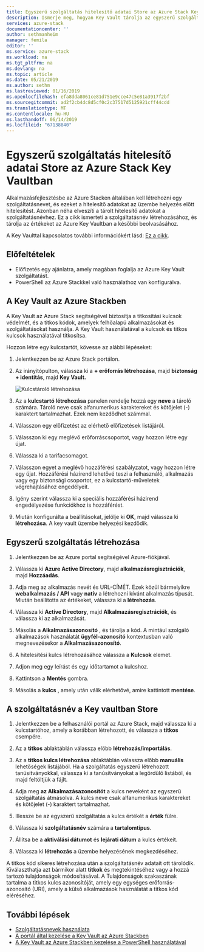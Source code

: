 ```yaml
---
title: Egyszerű szolgáltatás hitelesítő adatai Store az Azure Stack Key Vault |} A Microsoft Docs
description: Ismerje meg, hogyan Key Vault tárolja az egyszerű szolgáltatás hitelesítő adatai az Azure Stackben
services: azure-stack
documentationcenter: ''
author: sethmanheim
manager: femila
editor: ''
ms.service: azure-stack
ms.workload: na
ms.tgt_pltfrm: na
ms.devlang: na
ms.topic: article
ms.date: 05/21/2019
ms.author: sethm
ms.lastreviewed: 01/16/2019
ms.openlocfilehash: efa8dda8061ce81d751e9cce47c5e81a3917f2bf
ms.sourcegitcommit: ad2f2cb4dc8d5cf0c2c37517d5125921cff44cdd
ms.translationtype: MT
ms.contentlocale: hu-HU
ms.lasthandoff: 06/14/2019
ms.locfileid: "67138840"
---
```

# <a name="store-service-principal-credentials-in-azure-stack-key-vault"></a>Egyszerű szolgáltatás hitelesítő adatai Store az Azure Stack Key Vaultban

Alkalmazásfejlesztésbe az Azure Stacken általában kell létrehozni egy szolgáltatásnevet, és ezeket a hitelesítő adatokat az üzembe helyezés előtt hitelesítést. Azonban néha elveszíti a tárolt hitelesítő adatokat a szolgáltatásnévhez. Ez a cikk ismerteti a szolgáltatásnév létrehozásához, és tárolja az értékeket az Azure Key Vaultban a későbbi beolvasásához.

A Key Vaulttal kapcsolatos további információkért lásd: [Ez a cikk](azure-stack-key-vault-intro.md).

## <a name="prerequisites"></a>Előfeltételek

- Előfizetés egy ajánlatra, amely magában foglalja az Azure Key Vault szolgáltatást.
- PowerShell az Azure Stackkel való használathoz van konfigurálva.

## <a name="key-vault-in-azure-stack"></a>A Key Vault az Azure Stackben

A Key Vault az Azure Stack segítségével biztosítja a titkosítási kulcsok védelmét, és a titkos kódok, amelyek felhőalapú alkalmazásokat és szolgáltatásokat használja. A Key Vault használatával a kulcsok és titkos kulcsok használatával titkosítsa.

Hozzon létre egy kulcstartót, kövesse az alábbi lépéseket:

1. Jelentkezzen be az Azure Stack portálon.

2. Az irányítópulton, válassza ki a **+ erőforrás létrehozása**, majd **biztonság + identitás**, majd **Key Vault.**

   ![Kulcstároló létrehozása](media/azure-stack-key-vault-store-credentials/create-key-vault.png)

3. Az a **kulcstartó létrehozása** panelen rendelje hozzá egy **neve** a tároló számára. Tároló neve csak alfanumerikus karaktereket és kötőjelet (-) karaktert tartalmazhat. Ezek nem kezdődhet számmal.

4. Válasszon egy előfizetést az elérhető előfizetések listájáról.

5. Válasszon ki egy meglévő erőforráscsoportot, vagy hozzon létre egy újat.

6. Válassza ki a tarifacsomagot.

7. Válasszon egyet a meglévő hozzáférési szabályzatot, vagy hozzon létre egy újat. Hozzáférési házirend lehetővé teszi a felhasználó, alkalmazás vagy egy biztonsági csoportot, ez a kulcstartó-műveletek végrehajtásához engedélyeit.

8. Igény szerint válassza ki a speciális hozzáférési házirend engedélyezése funkciókhoz is hozzáférést.

9. Miután konfigurálta a beállításokat, jelölje ki **OK**, majd válassza ki **létrehozása**. A key vault üzembe helyezési kezdődik.

## <a name="create-a-service-principal"></a>Egyszerű szolgáltatás létrehozása

1. Jelentkezzen be az Azure portal segítségével Azure-fiókjával.

2. Válassza ki **Azure Active Directory**, majd **alkalmazásregisztrációk**, majd **Hozzáadás**.

3. Adja meg az alkalmazás nevét és URL-CÍMÉT. Ezek közül bármelyikre **webalkalmazás / API** vagy **natív** a létrehozni kívánt alkalmazás típusát. Miután beállította az értékeket, válassza ki a **létrehozás**.

4. Válassza ki **Active Directory**, majd **Alkalmazásregisztrációk**, és válassza ki az alkalmazását.

5. Másolás a **Alkalmazásazonosító** , és tárolja a kód. A mintául szolgáló alkalmazások használatát **ügyfél-azonosító** kontextusban való megnevezésekor a **Alkalmazásazonosító**.

6. A hitelesítési kulcs létrehozásához válassza a **Kulcsok** elemet.

7. Adjon meg egy leírást és egy időtartamot a kulcshoz.

8. Kattintson a **Mentés** gombra.

9. Másolás a **kulcs** , amely után válik elérhetővé, amire kattintott **mentése**.

## <a name="store-the-service-principal-inside-key-vault"></a>A szolgáltatásnév a Key vaultban Store

1. Jelentkezzen be a felhasználói portál az Azure Stack, majd válassza ki a kulcstartóhoz, amely a korábban létrehozott, és válassza a **titkos** csempére.

2. Az a **titkos** ablaktáblán válassza előbb **létrehozás/importálás**.

3. Az a **titkos kulcs létrehozása** ablaktáblán válassza előbb **manuális** lehetőségek listájából. Ha a szolgáltatás egyszerű létrehozott tanúsítványokkal, válassza ki a tanúsítványokat a legördülő listából, és majd feltöltjük a fájlt.

4. Adja meg **az Alkalmazásazonosítót** a kulcs neveként az egyszerű szolgáltatás átmásolva. A kulcs neve csak alfanumerikus karaktereket és kötőjelet (-) karaktert tartalmazhat.

5. Illessze be az egyszerű szolgáltatás a kulcs értékét a **érték** fülre.

6. Válassza ki **szolgáltatásnév** számára a **tartalomtípus**.

7. Állítsa be a **aktiválási dátumot** és **lejárati dátum** a kulcs értékeit.

8. Válassza ki **létrehozás** a üzembe helyezésének megkezdéséhez.

A titkos kód sikeres létrehozása után a szolgáltatásnév adatait ott tárolódik. Kiválaszthatja azt bármikor alatt **titkok** és megtekintéséhez vagy a hozzá tartozó tulajdonságok módosításával. A Tulajdonságok szakaszának tartalma a titkos kulcs azonosítóját, amely egy egységes erőforrás-azonosító (URI), amely a külső alkalmazások használatát a titkos kód eléréséhez.

## <a name="next-steps"></a>További lépések

- [Szolgáltatásnevek használata](azure-stack-create-service-principals.md)
- [A portál által kezelése a Key Vault az Azure Stackben](azure-stack-key-vault-manage-portal.md)  
- [A Key Vault az Azure Stackben kezelése a PowerShell használatával](azure-stack-key-vault-manage-powershell.md)